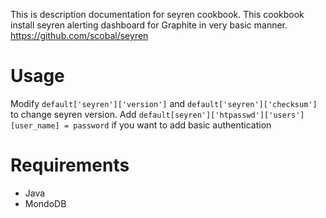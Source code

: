 This is description documentation for seyren cookbook.
This cookbook install seyren alerting dashboard for Graphite in very basic manner.
https://github.com/scobal/seyren

# Usage

Modify `default['seyren']['version']` and `default['seyren']['checksum']` to change seyren version.
Add `default[seyren']['htpasswd']['users'][user_name] = password` if you want to add basic authentication


# Requirements
* Java
* MondoDB 

